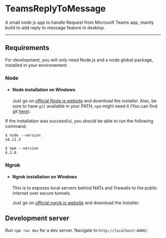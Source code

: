 # TeamsReplyToMessage

A small node js app to handle Request from Microsoft Teams app, mainly build to add reply to message feature in desktop.


---
## Requirements

For development, you will only need Node.js and a node global package, installed in your environement.

### Node
- #### Node installation on Windows

  Just go on [official Node.js website](https://nodejs.org/) and download the installer.
Also, be sure to have `git` available in your PATH, `npm` might need it (You can find git [here](https://git-scm.com/)).

If the installation was successful, you should be able to run the following command.

    $ node --version
    v8.11.3

    $ npm --version
    6.1.0

### Ngrok
- #### Ngrok installation on Windows

  This is to exposes local servers behind NATs and firewalls to the public internet over secure tunnels.

  Just go on [official ngrok.js website](https://ngrok.com/download) and download the installer.

## Development server

Run `npm run dev` for a dev server. Navigate to `http://localhost:4000/`.
